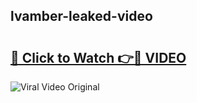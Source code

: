 ## lvamber-leaked-video 

# <h2><a href="http://freeplayer.one?title=lvamber-leaked-video&ref=21J">🔗 Click to Watch 👉🔴 VIDEO</a></h2>

<a href="http://freeplayer.one?title=lvamber-leaked-video&ref=21J" rel="nofollow" data-target="animated-image.originalLink"><img src="https://i.ibb.co.com/xMMVF88/686577567.gif" alt="Viral Video Original" style="max-width: 100%; display: inline-block;" data-target="animated-image.originalImage"></a>

